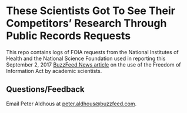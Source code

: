 # These Scientists Got To See Their Competitors’ Research Through Public Records Requests

This repo contains logs of FOIA requests from the National Institutes of Health and the National Science Foundation used in reporting this September 2, 2017 [BuzzFeed News article](https://www.buzzfeed.com/teresalcarey/when-scientists-foia) on the use of the Freedom of Information Act by academic scientists.

## Questions/Feedback

Email Peter Aldhous at peter.aldhous@buzzfeed.com.
